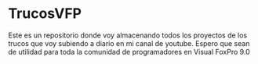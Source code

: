 # TrucosVFP
Este es un repositorio donde voy almacenando todos los proyectos de los trucos que voy subiendo a diario en mi canal de youtube. Espero que sean de utilidad para toda la comunidad de programadores en Visual FoxPro 9.0
